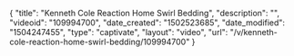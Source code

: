 {
    "title": "Kenneth Cole Reaction Home Swirl Bedding",
    "description": "",
    "videoid": "109994700",
    "date_created": "1502523685",
    "date_modified": "1504247455",
    "type": "captivate",
    "layout": "video",
    "url": "\/v\/kenneth-cole-reaction-home-swirl-bedding\/109994700"
}